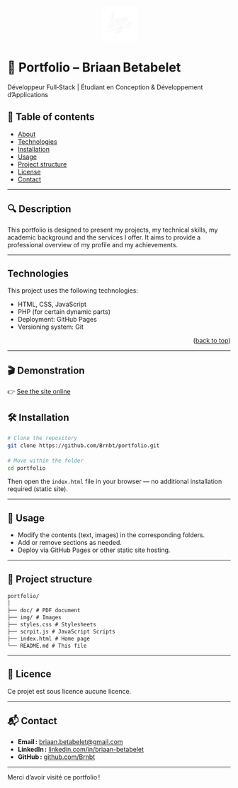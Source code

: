 <div align="center">
    <img src="img/logo.png" alt="Logo" width="80" height="80">
</div>

# 📘 Portfolio – Briaan Betabelet  
Développeur Full‑Stack | Étudiant en Conception & Développement d’Applications

## 🧭 Table of contents
- [About](#description)
- [Technologies](#technologies)
- [Installation](#installation)
- [Usage](#use)
- [Project structure](#project‑structure)
- [License](#license)
- [Contact](#contact)

---

## 🔍 Description 
This portfolio is designed to present my projects, my technical skills, my academic background and the services I offer.
It aims to provide a professional overview of my profile and my achievements.

---

## Technologies  
This project uses the following technologies:
- HTML, CSS, JavaScript
- PHP (for certain dynamic parts)
- Deployment: GitHub Pages
- Versioning system: Git


<p align="right">(<a href="#readme-top">back to top</a>)</p>


---

## 🎬 Demonstration
👉 [See the site online](https://brnbt.github.io/portfolio/)

## 🛠️ Installation
```bash
# Clone the repository
git clone https://github.com/Brnbt/portfolio.git

# Move within the folder
cd portfolio
```

Then open the `index.html` file in your browser — no additional installation required (static site).

---

## 📂 Usage
- Modify the contents (text, images) in the corresponding folders.
- Add or remove sections as needed.
- Deploy via GitHub Pages or other static site hosting.
---

## 📁 Project structure
```
portfolio/
│
├── doc/ # PDF document
├── img/ # Images
├── styles.css # Stylesheets
├── scrpit.js # JavaScript Scripts
├── index.html # Home page
└── README.md # This file
```

---

## 📜 Licence  
Ce projet est sous licence aucune licence.

---

## 📬 Contact  
- **Email :** briaan.betabelet@gmail.com  
- **LinkedIn :** [linkedin.com/in/briaan-betabelet](https://linkedin.com/in/briaan-betabelet)  
- **GitHub :** [github.com/Brnbt](https://github.com/Brnbt)

---

Merci d’avoir visité ce portfolio !
